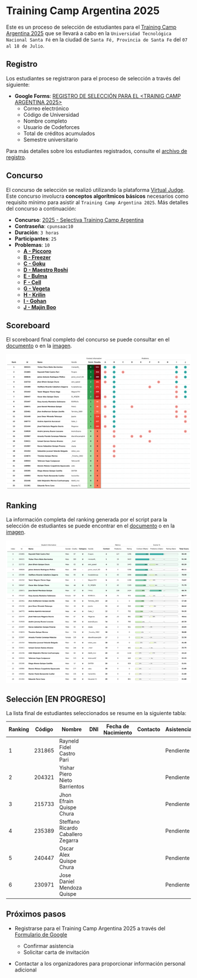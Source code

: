 # Training Camp Argentina 2025

Este es un proceso de selección de estudiantes para el [Training Camp Argentina 2025](https://www.pc-arg.com/tc-arg/more_info) que se llevará a cabo en la `Universidad Tecnológica Nacional Santa Fé` en la ciudad de `Santa Fé, Provincia de Santa Fe` del `07 al 18 de Julio`.

## Registro

Los estudiantes se registraron para el proceso de selección a través del siguiente:

- **Google Forms**: [REGISTRO DE SELECCIÓN PARA EL <TRAINIG CAMP ARGENTINA 2025>](https://docs.google.com/forms/d/e/1FAIpQLSfjO8AFxC44gYbyIfCzWGJHNlvvS8MHKU1cf7aQUqjLGXkTog/viewform?usp=dialog)
  - Correo electrónico
  - Código de Universidad
  - Nombre completo
  - Usuario de Codeforces
  - Total de créditos acumulados
  - Semestre universitario


Para más detalles sobre los estudiantes registrados, consulte el [archivo de registro](registered.csv).

## Concurso

El concurso de selección se realizó utilizando la plataforma [Virtual Judge](https://vjudge.net/). Este concurso involucra **conceptos algorítmicos básicos** necesarios como requisito mínimo para asistir al `Training Camp Argentina 2025`. Más detalles del concurso a continuación:

- **Concurso**: [2025 - Selectiva Training Camp Argentina](https://vjudge.net/contest/715074)
- **Contraseña**: `cpunsaac10`
- **Duración**: `3 horas`
- **Participantes**: `25`
- **Problemas**: `10`
  - **[A - Piccoro](https://cses.fi/problemset/task/1641)**
  - **[B - Freezer](https://www.spoj.com/problems/RPLD/en/)**
  - **[C - Goku](https://cses.fi/problemset/task/2402)**
  - **[D - Maestro Roshi](https://cses.fi/problemset/task/3312)**
  - **[E - Bulma](https://cses.fi/problemset/task/1706)**
  - **[F - Cell](https://codeforces.com/problemset/problem/227/A)**
  - **[G - Vegeta](https://codeforces.com/gym/102694/problem/C)**
  - **[H - Krilin](https://codeforces.com/gym/101962/problem/B)**
  - **[I - Gohan](https://cses.fi/problemset/task/1141)**
  - **[J - Majin Boo](https://codeforces.com/problemset/problem/482/A)**

## Scoreboard

El scoreboard final completo del concurso se puede consultar en el [documento](../../scoreboard/training-camp-argentina-2025/scoreboard.csv) o en la [imagen](../../scoreboard/training-camp-argentina-2025/scoreboard.png).

![Tabla de puntuaciones](../../scoreboard/training-camp-argentina-2025/scoreboard.png)

## Ranking

La información completa del ranking generada por el script para la selección de estudiantes se puede encontrar en el [documento](ranking.csv) o en la [imagen](ranking.png).

![Imagen de ranking](ranking.png)

## Selección [EN PROGRESO]

La lista final de estudiantes seleccionados se resume en la siguiente tabla:

| Ranking | Código | Nombre | DNI | Fecha de Nacimiento | Contacto | Asistencia |
| - | - | - | - | - | - | - |
| 1 | 231865 | Rayneld Fidel Castro Pari |  |  | | Pendiente |
| 2 | 204321 | Yishar Piero Nieto Barrientos |  |  |  | Pendiente |
| 3 | 215733 | Jhon Efrain Quispe Chura |  |  |  | Pendiente |
| 4 | 235389 | Steffano Ricardo Caballero Zegarra |  |  |  | Pendiente |
| 5 | 240447 | Oscar Alex Quispe Chura |  |  |  | Pendiente |
| 6 | 230971 | Jose Daniel Mendoza Quispe |  |  |  | Pendiente |

## Próximos pasos
- Registrarse para el Training Camp Argentina 2025 a través del [Formulario de Google](https://docs.google.com/forms/d/e/1FAIpQLSdLZTFTqlv4tptvv-tZQtWJkfWPlHRk6thsUQUUmtC8Hm4lDw/viewform)
  - Confirmar asistencia
  - Solicitar carta de invitación

- Contactar a los organizadores para proporcionar información personal adicional